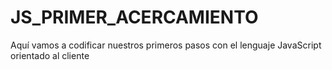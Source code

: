 # JS_PRIMER_ACERCAMIENTO
Aquí vamos a codificar nuestros primeros pasos con el lenguaje JavaScript orientado al cliente
